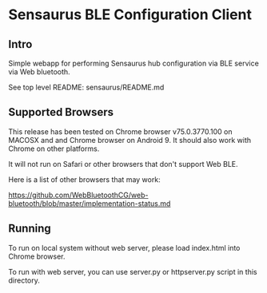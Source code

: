 # Sensaurus BLE Configuration Client

## Intro

Simple webapp for performing Sensaurus hub configuration via BLE service via Web bluetooth.

See  top level README: sensaurus/README.md

## Supported Browsers

This release has been tested on Chrome browser v75.0.3770.100 on MACOSX and and Chrome browser on Android 9.
It should also work with Chrome on other platforms.

It will not run on Safari or other browsers that don't support Web BLE.

Here is a list of other browsers that may work:

https://github.com/WebBluetoothCG/web-bluetooth/blob/master/implementation-status.md


## Running

To run on local system without web server, please load index.html into Chrome browser.

To run with web server, you can use server.py or httpserver.py script in this directory.

